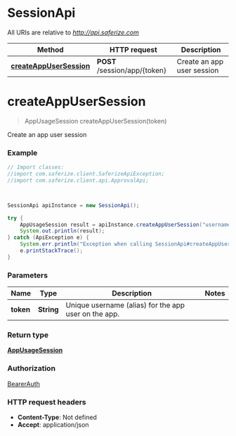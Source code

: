 # SessionApi

All URIs are relative to *http://api.saferize.com*

Method | HTTP request | Description
------------- | ------------- | -------------
[**createAppUserSession**](SessionApi.md#createAppUserSession) | **POST** /session/app/{token} | Create an app user session



<a name="createAppUserSession"></a>
# **createAppUserSession**
> AppUsageSession createAppUserSession(token)

Create an app user session

### Example
```java
// Import classes:
//import com.saferize.client.SaferizeApiException;
//import com.saferize.client.api.ApprovalApi;



SessionApi apiInstance = new SessionApi();

try {
    AppUsageSession result = apiInstance.createAppUserSession("username");
    System.out.println(result);
} catch (ApiException e) {
    System.err.println("Exception when calling SessionApi#createAppUserSession");
    e.printStackTrace();
}
```

### Parameters

Name | Type | Description  | Notes
------------- | ------------- | ------------- | -------------
 **token** | **String**| Unique username (alias) for the app user on the app. |


### Return type

[**AppUsageSession**](AppUsageSession.md)

### Authorization

[BearerAuth](../README.md#BearerAuth)

### HTTP request headers

 - **Content-Type**: Not defined
 - **Accept**: application/json
 
